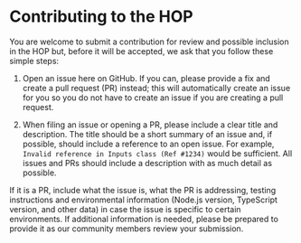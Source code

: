 Contributing to the HOP
===============
You are welcome to submit a contribution for review and possible inclusion in the HOP but, before it will be accepted, we ask that you follow these simple steps:

1) Open an issue here on GitHub. If you can, please provide a fix and create a pull request (PR) instead; this will automatically create an issue for you so you do not have to create an issue if you are creating a pull request.

2) When filing an issue or opening a PR, please include a clear title and description. The title should be a short summary of an issue and, if possible, should include a reference to an open issue. For example, `Invalid reference in Inputs class (Ref #1234)` would be sufficient. All issues and PRs should include a description with as much detail as possible. 

If it is a PR, include what the issue is, what the PR is addressing, testing instructions and environmental information (Node.js version, TypeScript version, and other data) in case the issue is specific to certain environments. If additional information is needed, please be prepared to provide it as our community members review your submission.
